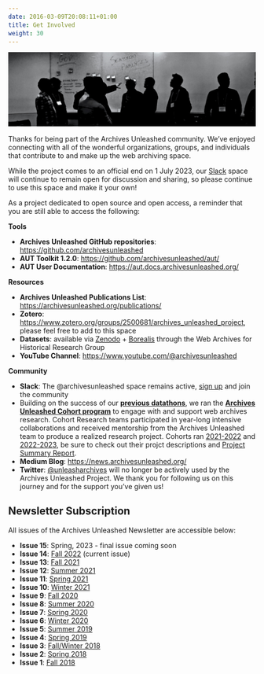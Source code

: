 ```yaml
---
date: 2016-03-09T20:08:11+01:00
title: Get Involved
weight: 30
---
```

![Network diagram](/images/silhouettes.jpg)

Thanks for being part of the Archives Unleashed community. We’ve enjoyed connecting with all of the wonderful organizations, groups, and individuals that contribute to and make up the web archiving space. 

While the project comes to an official end on 1 July 2023, our [Slack](http://slack.archivesunleashed.org/) space will continue to remain open for discussion and sharing, so please continue to use this space and make it your own!

As a project dedicated to open source and open access, a reminder that you are still able to access the following:

**Tools**

* **Archives Unleashed GitHub repositories**: https://github.com/archivesunleashed 
* **AUT Toolkit 1.2.0**: https://github.com/archivesunleashed/aut/ 
* **AUT User Documentation**: https://aut.docs.archivesunleashed.org/ 

**Resources**

* **Archives Unleashed Publications List**: https://archivesunleashed.org/publications/ 
* **Zotero**: https://www.zotero.org/groups/2500681/archives_unleashed_project, please feel free to add to this space
* **Datasets**: available via [Zenodo](https://zenodo.org/communities/wahr/?page=1&size=20) + [Borealis](https://borealisdata.ca/dataverse/wahr) through the Web Archives for Historical Research Group
* **YouTube Channel**: https://www.youtube.com/@archivesunleashed 


**Community**
* **Slack**: The @archivesunleashed space remains active, [sign up](http://slack.archivesunleashed.org/) and join the community
* Building on the success of our **[previous datathons](/events)**, we ran the **[Archives Unleashed Cohort program](/cohorts2022-2023)** to engage with and support web archives research. Cohort Research teams participated in year-long intensive collaborations and received mentorship from the Archives Unleashed team to produce a realized research project. Cohorts ran [2021-2022](/cohorts2021-2022/) and [2022-2023](/cohorts2022-2023/), be sure to check out their projct descriptions and [Project Summary Report](https://bit.ly/AUCohortProjects).
* **Medium Blog**: https://news.archivesunleashed.org/ 
* **Twitter**: [@unleasharchives](https://twitter.com/unleasharchives) will no longer be actively used by the Archives Unleashed Project. We thank you for following us on this journey and for the support you’ve given us!


## Newsletter Subscription

All issues of the Archives Unleashed Newsletter are accessible below:

* **Issue 15**: Spring, 2023 - final issue coming soon
* **Issue 14**: [Fall 2022](/images/AUTNews-Dec2022.pdf) (current issue)
* **Issue 13**: [Fall 2021](/images/AUTNews-Nov2021.pdf)
* **Issue 12**: [Summer 2021](/images/AUTNews-Sept2021.pdf)
* **Issue 11**: [Spring 2021](/images/AUTNews-June2021.pdf)
* **Issue 10**: [Winter 2021](/images/AUTNews-Jan2021.pdf) 
* **Issue 9**:  [Fall 2020](/images/AUTNews-Nov2020.pdf)
* **Issue 8**:  [Summer 2020](/images/AUTNews-Aug2020.pdf) 
* **Issue 7**:  [Spring 2020](/images/AUTNews-Apr2020.pdf)
* **Issue 6**:  [Winter 2020](/images/AUTNews-Jan2020.pdf)
* **Issue 5**:  [Summer 2019](/images/AUTNews-Aug2019.pdf)
* **Issue 4**:  [Spring 2019](/images/AUTNews-Mar2019.pdf)
* **Issue 3**:  [Fall/Winter 2018](/images/AUTNews-Nov2018.pdf)
* **Issue 2**:  [Spring 2018](/images/AUTNews-June2018.pdf)
* **Issue 1**:  [Fall 2018](/images/AUTNews-Jan2018.pdf)
